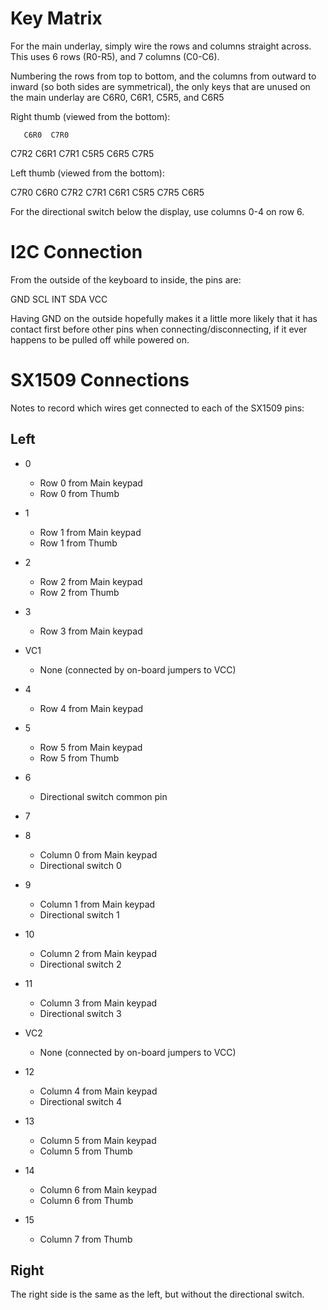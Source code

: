 # Key Matrix

For the main underlay, simply wire the rows and columns straight across.
This uses 6 rows (R0-R5), and 7 columns (C0-C6).

Numbering the rows from top to bottom, and the columns from outward to inward
(so both sides are symmetrical), the only keys that are unused on the main
underlay are C6R0, C6R1, C5R5, and C6R5

Right thumb (viewed from the bottom):

       C6R0  C7R0
 C7R2
       C6R1  C7R1
 C5R5
       C6R5  C7R5

Left thumb (viewed from the bottom):

 C7R0  C6R0
             C7R2
 C7R1  C6R1
             C5R5
 C7R5  C6R5


For the directional switch below the display, use columns 0-4 on row 6.

# I2C Connection

From the outside of the keyboard to inside, the pins are:

  GND SCL INT SDA VCC

Having GND on the outside hopefully makes it a little more likely that it has
contact first before other pins when connecting/disconnecting, if it ever
happens to be pulled off while powered on.

# SX1509 Connections

Notes to record which wires get connected to each of the SX1509 pins:

## Left

- 0
  - Row 0 from Main keypad
  - Row 0 from Thumb
- 1
  - Row 1 from Main keypad
  - Row 1 from Thumb
- 2
  - Row 2 from Main keypad
  - Row 2 from Thumb
- 3
  - Row 3 from Main keypad
- VC1
  - None (connected by on-board jumpers to VCC)
- 4
  - Row 4 from Main keypad
- 5
  - Row 5 from Main keypad
  - Row 5 from Thumb
- 6
  - Directional switch common pin
- 7

- 8
  - Column 0 from Main keypad
  - Directional switch 0
- 9
  - Column 1 from Main keypad
  - Directional switch 1
- 10
  - Column 2 from Main keypad
  - Directional switch 2
- 11
  - Column 3 from Main keypad
  - Directional switch 3
- VC2
  - None (connected by on-board jumpers to VCC)
- 12
  - Column 4 from Main keypad
  - Directional switch 4
- 13
  - Column 5 from Main keypad
  - Column 5 from Thumb
- 14
  - Column 6 from Main keypad
  - Column 6 from Thumb
- 15
  - Column 7 from Thumb

## Right

The right side is the same as the left, but without the directional switch.

